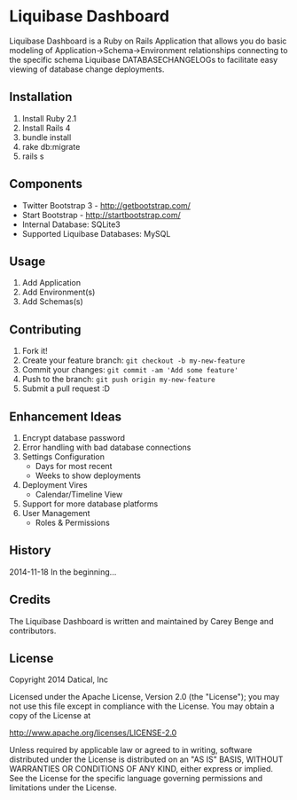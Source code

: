 # Liquibase Dashboard

Liquibase Dashboard is a Ruby on Rails Application that allows you do basic modeling of Application->Schema->Environment relationships connecting to the specific schema Liquibase DATABASECHANGELOGs to facilitate easy viewing of database change deployments.

## Installation

1. Install Ruby  2.1
2. Install Rails 4
3. bundle install
4. rake db:migrate
5. rails s

## Components

- Twitter Bootstrap 3 - http://getbootstrap.com/
- Start Bootstrap - http://startbootstrap.com/
- Internal Database: SQLite3
- Supported Liquibase Databases: MySQL

## Usage

1. Add Application
2. Add Environment(s)
3. Add Schemas(s)

## Contributing

1. Fork it!
2. Create your feature branch: `git checkout -b my-new-feature`
3. Commit your changes: `git commit -am 'Add some feature'`
4. Push to the branch: `git push origin my-new-feature`
5. Submit a pull request :D

## Enhancement Ideas

1. Encrypt database password
2. Error handling with bad database connections
3. Settings Configuration
   - Days for most recent
   - Weeks to show deployments
4. Deployment Vires
	 - Calendar/Timeline View
5. Support for more database platforms
6. User Management
   - Roles & Permissions

## History

2014-11-18 In the beginning...

## Credits

The Liquibase Dashboard is written and maintained by Carey Benge and contributors.

## License

Copyright 2014 Datical, Inc

Licensed under the Apache License, Version 2.0 (the "License");
you may not use this file except in compliance with the License.
You may obtain a copy of the License at

http://www.apache.org/licenses/LICENSE-2.0

Unless required by applicable law or agreed to in writing, software
distributed under the License is distributed on an "AS IS" BASIS,
WITHOUT WARRANTIES OR CONDITIONS OF ANY KIND, either express or implied.
See the License for the specific language governing permissions and
limitations under the License.